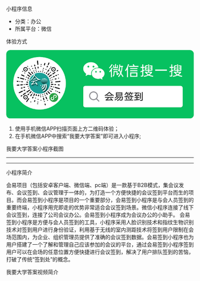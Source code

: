
小程序信息

- 分类：办公
- 所属平台：微信

体验方式

![微信扫一扫](imgs/code.png)

1. 使用手机微信APP扫描页面上方二维码体验；
2. 在手机微信APP中搜索“我要大学答案”即可进入小程序;

我要大学答案小程序截图

---


---

小程序简介

会易项目（包括安卓客户端、微信端、pc端）是一款基于B2B模式，集会议发布、会议签到、会议管理于一体的，为打造一个方便快捷的会议签到平台而生的项目。而会易签到小程序是项目的一个重要部分，会易签到小程序是与会人员签到的重要终端，小程序用完即走的优势非常适合会议签到场景。微信小程序连接了线下会议签到，连接了公司会议办公。会易签到小程序成为会议办公的小助手。
会易签到小程序是方便与会人员签到的工具，小程序采用人脸识别技术和指纹生物识别技术对签到用户进行身份验证，利用基于无线的室内测距技术将签到用户限制在会场范围内，为企业、组织管理员提供了准确的会议签到数据。会易签到小程序也为用户搭建了一个了解和管理自己应该参加的会议的平台，通过会易签到小程序签到用户可以在会场的任意位置方便快捷进行会议签到，解决了用户排队签到的苦恼，打破了传统“签到处”的概念。


我要大学答案视频简介
